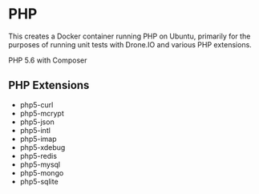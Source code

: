 # PHP 

This creates a Docker container running PHP on Ubuntu, primarily for the
purposes of running unit tests with Drone.IO and various PHP extensions.

PHP 5.6 with Composer

## PHP Extensions
- php5-curl 
- php5-mcrypt 
- php5-json 
- php5-intl
- php5-imap 
- php5-xdebug 
- php5-redis 
- php5-mysql 
- php5-mongo 
- php5-sqlite
